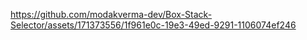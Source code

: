 

https://github.com/modakverma-dev/Box-Stack-Selector/assets/171373556/1f961e0c-19e3-49ed-9291-1106074ef246

